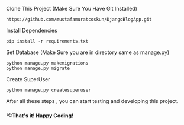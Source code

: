 <div class="Box-body">
        <article class="markdown-body entry-content p-5" itemprop="text"><p>Clone This Project (Make Sure You Have Git Installed)</p>
<pre><code>https://github.com/mustafamuratcoskun/DjangoBlogApp.git
</code></pre>
<p>Install Dependencies</p>
<pre><code>pip install -r requirements.txt
</code></pre>
<p>Set Database (Make Sure you are in directory same as manage.py)</p>
<pre><code>python manage.py makemigrations
python manage.py migrate
</code></pre>
<p>Create SuperUser</p>
<pre><code>python manage.py createsuperuser
</code></pre>
<p>After all these steps , you can start testing and developing this project.</p>
<h4><a id="user-content-thats-it-happy-coding" class="anchor" aria-hidden="true" href="#thats-it-happy-coding"><svg class="octicon octicon-link" viewBox="0 0 16 16" version="1.1" width="16" height="16" aria-hidden="true"><path fill-rule="evenodd" d="M4 9h1v1H4c-1.5 0-3-1.69-3-3.5S2.55 3 4 3h4c1.45 0 3 1.69 3 3.5 0 1.41-.91 2.72-2 3.25V8.59c.58-.45 1-1.27 1-2.09C10 5.22 8.98 4 8 4H4c-.98 0-2 1.22-2 2.5S3 9 4 9zm9-3h-1v1h1c1 0 2 1.22 2 2.5S13.98 12 13 12H9c-.98 0-2-1.22-2-2.5 0-.83.42-1.64 1-2.09V6.25c-1.09.53-2 1.84-2 3.25C6 11.31 7.55 13 9 13h4c1.45 0 3-1.69 3-3.5S14.5 6 13 6z"></path></svg></a>That's it! Happy Coding!</h4>
</article>
      </div>
